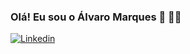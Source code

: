 ### Olá! Eu sou o Álvaro Marques 👋 👨‍💻

[![Linkedin](https://img.shields.io/badge/LinkedIn-0077B5?style=for-the-badge&logo=linkedin&logoColor=white)](https://www.linkedin.com/in/%C3%A1lvaro-marques-a2146a234/)
